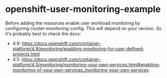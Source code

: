 # openshift-user-monitoring-example

Before adding the resources enable user workload monitoring by configuring cluster-monitoring-config. This will depend on your version. So it's probably best to check the docs:

* 4.9: https://docs.openshift.com/container-platform/4.9/monitoring/enabling-monitoring-for-user-defined-projects.html
* 4.5: https://docs.openshift.com/container-platform/4.5/monitoring/monitoring-your-own-services.html#enabling-monitoring-of-your-own-services_monitoring-your-own-services
